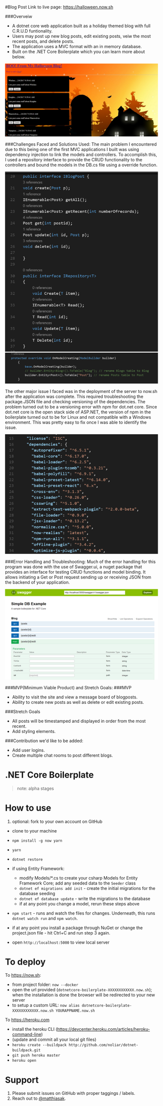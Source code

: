 #Blog Post 
Link to live page: https://halloween.now.sh

###Overveiw
- A dotnet core web application built as a holiday themed blog with full C.R.U.D funtionality.
- Users may post up new blog posts, edit existing posts, veiw the most recent posts, and delete posts.
- The application uses a MVC format with an in memory database. 
- Built on the .NET Core Boilerplate which you can learn more about below.
<img src="./Screenshots/Blogpost_blog.png"/>

###Challenges Faced and Solutions Used: 
The main problem I encountered due to this being one of the first MVC applications I built was using dependency injection to link the models and controllers. To accomplish this, I used a repository interface to provide the CRUD functionality to the controllers and bound the models in the DB.cs file using a override function. 

<img src="./Screenshots/BlogPost_Interface.png"/>

<img src="./Screenshots/BlogPost_ModelBinding.png"/>

The other major issue I faced was in the deployment of the server to now.sh after the application was complete. This required troubleshooting the package.JSON file and checking versioning of the dependencies. The problem turned out to be a versioning error with npm for dot.net core. Since dot.net core is the open stack side of ASP.NET, the version of npm in the boilerplate turned out to be for Linux and not compatible with a Windows environment. This was pretty easy to fix once I was able to identify the issue. 

<img src="./Screenshots/BlogPost_dependencies.png"/>

###Error Handling and Troubleshooting:
Much of the error handling for this program was done with the use of Swagger.ui, a nuget package that provides an interface for testing CRUD functions and model binding. It allows initiating a Get or Post request sending up or receiving JSON from the backend of your application. 

<img src="./Screenshots/BlogPost_swagger.png"/>

###MVP(Minimum Viable Product) and Stretch Goals: 
###MVP
- Ability to visit the site and view a message board of blogposts. 
- Ability to create new posts as well as delete or edit existing posts. 

###Stretch Goals
- All posts will be timestamped and displayed in order from the most recent. 
- Add styling elements. 

###Contribution we'd like to be added:
- Add user logins.
- Create multiple chat rooms to post different blogs. 




# .NET Core Boilerplate

> note: alpha stages

# How to use

1. optional: fork to your own account on GitHub
-  clone to your machine
- `npm install -g now yarn`
- `yarn`
- `dotnet restore`
- if using Entity Framework:

    - modify Models/*.cs to create your csharp Models for Entity Framework Core; add any seeded data to the `Seeder` class
    - `dotnet ef migrations add init` - create the initial migrations for the database seeding
    - `dotnet ef database update` - write the migrations to the database
    - if at any point you change a model, rerun these steps above

- `npm start` - runs and watch the files for changes. Underneath, this runs `dotnet watch run` and `npm watch`.
- if at any point you install a package through NuGet or change the project.json file - hit Ctrl+C and run step 3 again.
- open `http://localhost:5000` to view local server

# To deploy

To https://now.sh:

- from project folder: `now --docker`
- open the url provided (`dotnetcore-boilerplate-XXXXXXXXXXXX.now.sh`); when the installation is done the browser will be redirected to your new server
- to setup a custom URL: `now alias dotnetcore-boilerplate-XXXXXXXXXXXX.now.sh YOURAPPNAME.now.sh`

To https://heroku.com

- install the heroku CLI (https://devcenter.heroku.com/articles/heroku-command-line)
- (update and commit all your local git files)
- `heroku create --buildpack http://github.com/noliar/dotnet-buildpack.git`
- `git push heroku master`
- `heroku open`

# Support

1. Please submit issues on GitHub with proper taggings / labels.
2. Reach out to [@matthiasak](https://twitter.com/matthiasak).
